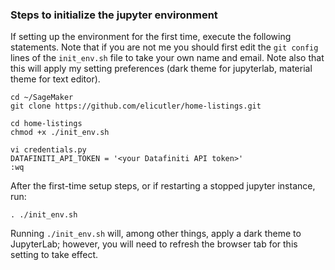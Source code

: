 ### Steps to initialize the jupyter environment
If setting up the environment for the first time, execute the following statements. Note that if you are not me you should first edit the `git config` lines of the `init_env.sh` file to take your own name and email. Note also that this will apply my setting preferences (dark theme for jupyterlab, material theme for text editor).
```
cd ~/SageMaker
git clone https://github.com/elicutler/home-listings.git

cd home-listings
chmod +x ./init_env.sh

vi credentials.py 
DATAFINITI_API_TOKEN = '<your Datafiniti API token>'
:wq
```

After the first-time setup steps, or if restarting a stopped jupyter instance, run:
```
. ./init_env.sh
```
Running `./init_env.sh` will, among other things, apply a dark theme to JupyterLab; however, you will need to refresh the browser tab for this setting to take effect.
